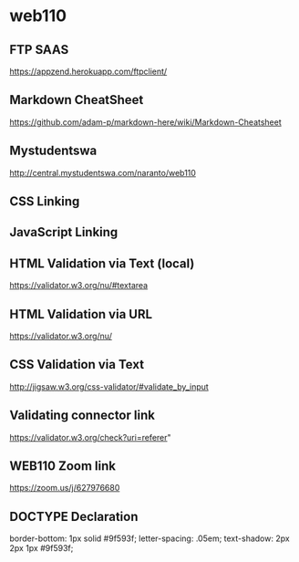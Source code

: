 # web110
## FTP SAAS
https://appzend.herokuapp.com/ftpclient/

## Markdown CheatSheet
https://github.com/adam-p/markdown-here/wiki/Markdown-Cheatsheet

## Mystudentswa
http://central.mystudentswa.com/naranto/web110

## CSS Linking
<link href="css/styles.css" type="text/css" rel="stylesheet">

## JavaScript Linking
<script type="text/javascript" src="script.js"></script>

## HTML Validation via Text (local)
https://validator.w3.org/nu/#textarea

## HTML Validation via URL
https://validator.w3.org/nu/

## CSS Validation via Text
http://jigsaw.w3.org/css-validator/#validate_by_input

## Validating connector link
https://validator.w3.org/check?uri=referer"

## WEB110 Zoom link
https://zoom.us/j/627976680

## DOCTYPE Declaration
<!doctype html>
<html lang="en">
<head>
<meta charset="UTF-8">
<title>Untitled Document</title>
</head>

<body>
</body>
</html>

border-bottom: 1px solid #9f593f;
letter-spacing: .05em;
text-shadow: 2px 2px 1px #9f593f;
